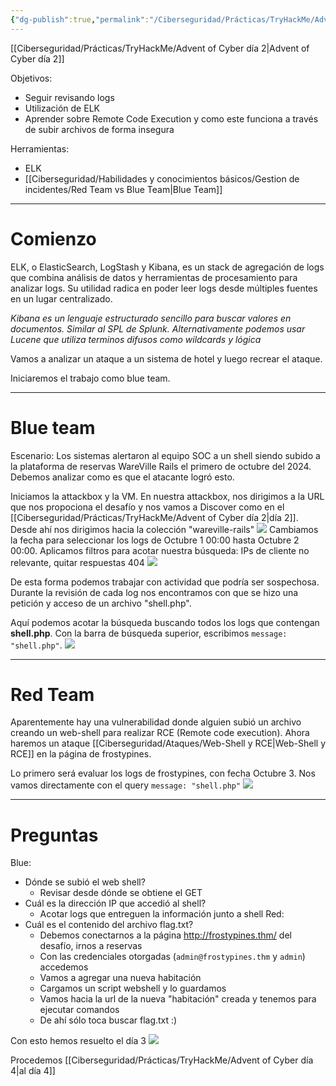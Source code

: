 ```yaml
---
{"dg-publish":true,"permalink":"/Ciberseguridad/Prácticas/TryHackMe/Advent of Cyber día 3/"}
---
```


[[Ciberseguridad/Prácticas/TryHackMe/Advent of Cyber día 2\|Advent of Cyber día 2]]

Objetivos:
- Seguir revisando logs
- Utilización de ELK
- Aprender sobre Remote Code Execution y como este funciona a través de subir archivos de forma insegura

Herramientas:
- ELK
- [[Ciberseguridad/Habilidades y conocimientos básicos/Gestion de incidentes/Red Team vs Blue Team\|Blue Team]]

---
# Comienzo
ELK, o ElasticSearch, LogStash y Kibana, es un stack de agregación de logs que combina análisis de datos y herramientas de procesamiento para analizar logs. Su utilidad radica en poder leer logs desde múltiples fuentes en un lugar centralizado.

*Kibana es un lenguaje estructurado sencillo para buscar valores en documentos. Similar al SPL de Splunk. Alternativamente podemos usar Lucene que utiliza terminos difusos como wildcards y lógica*

Vamos a analizar un ataque a un sistema de hotel y luego recrear el ataque.

Iniciaremos el trabajo como blue team.

---
# Blue team

Escenario: Los sistemas alertaron al equipo SOC a un shell siendo subido a la plataforma de reservas WareVille Rails el primero de octubre del 2024. Debemos analizar como es que el atacante logró esto.

Iniciamos la attackbox y la VM.
En nuestra attackbox, nos dirigimos a la URL que nos propociona el desafío y nos vamos a Discover como en el [[Ciberseguridad/Prácticas/TryHackMe/Advent of Cyber día 2\|día 2]].
Desde ahí nos dirigimos hacia la colección "wareville-rails"
![](https://i.imgur.com/iF1AYJp.png)
Cambiamos la fecha para seleccionar los logs de Octubre 1 00:00 hasta Octubre 2 00:00.
Aplicamos filtros para acotar nuestra búsqueda:
IPs de cliente no relevante, quitar respuestas 404
![](https://i.imgur.com/LFuvsVZ.png)


De esta forma podemos trabajar con actividad que podría ser sospechosa.
Durante la revisión de cada log nos encontramos con que se hizo una petición y acceso de un archivo "shell.php".


Aquí podemos acotar la búsqueda buscando todos los logs que contengan **shell.php**. Con la barra de búsqueda superior, escribimos `message: "shell.php"`.
![](https://i.imgur.com/cpfbshp.png)

---

# Red Team
Aparentemente hay una vulnerabilidad donde alguien subió un archivo creando un web-shell para realizar RCE (Remote code execution).
Ahora haremos un ataque [[Ciberseguridad/Ataques/Web-Shell y RCE\|Web-Shell y RCE]] en la página de frostypines.

Lo primero será evaluar los logs de frostypines, con fecha Octubre 3.
Nos vamos directamente con el query `message: "shell.php"` 
![](https://i.imgur.com/s8qm3zF.png)

---

# Preguntas

Blue:
- Dónde se subió el web shell?
	- Revisar desde dónde se obtiene el GET
- Cuál es la dirección IP que accedió al shell?
	- Acotar logs que entreguen la información junto a shell
Red:
- Cuál es el contenido del archivo flag.txt?
	- Debemos conectarnos a la página http://frostypines.thm/ del desafío, irnos a reservas
	- Con las credenciales otorgadas (`admin@frostypines.thm` y `admin`) accedemos
	- Vamos a agregar una nueva habitación
	- Cargamos un script webshell y lo guardamos
	- Vamos hacia la url de la nueva "habitación" creada y tenemos para ejecutar comandos
	- De ahí sólo toca buscar flag.txt :)

Con esto hemos resuelto el día 3
![](https://i.imgur.com/u8u9qkq.png)


Procedemos [[Ciberseguridad/Prácticas/TryHackMe/Advent of Cyber día 4\|al día 4]]

